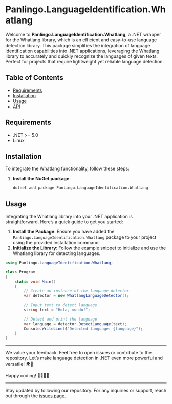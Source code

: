 ﻿# Panlingo.LanguageIdentification.Whatlang

Welcome to **Panlingo.LanguageIdentification.Whatlang**, a .NET wrapper for the Whatlang library, which is an efficient and easy-to-use language detection library. This package simplifies the integration of language identification capabilities into .NET applications, leveraging the Whatlang library to accurately and quickly recognize the languages of given texts. Perfect for projects that require lightweight yet reliable language detection.

## Table of Contents

- [Requirements](#requirements)
- [Installation](#installation)
- [Usage](#usage)
- [API](#api)

## Requirements

- .NET >= 5.0
- Linux

## Installation

To integrate the Whatlang functionality, follow these steps:

1. **Install the NuGet package**:

   ```sh
   dotnet add package Panlingo.LanguageIdentification.Whatlang
   ```

## Usage

Integrating the Whatlang library into your .NET application is straightforward. Here’s a quick guide to get you started:

1. **Install the Package**: Ensure you have added the `Panlingo.LanguageIdentification.Whatlang` package to your project using the provided installation command.
2. **Initialize the Library**: Follow the example snippet to initialize and use the Whatlang library for detecting languages.

```csharp
using Panlingo.LanguageIdentification.Whatlang;

class Program
{
    static void Main()
    {
        // Create an instance of the language detector
        var detector = new WhatlangLanguageDetector();

        // Input text to detect language
        string text = "Hola, mundo!";

        // Detect and print the language
        var language = detector.DetectLanguage(text);
        Console.WriteLine($"Detected language: {language}");
    }
}
```

---

We value your feedback. Feel free to open issues or contribute to the repository. Let’s make language detection in .NET even more powerful and versatile! 🌍📝

Happy coding! 👩‍💻👨‍💻

---

Stay updated by following our repository. For any inquiries or support, reach out through the [issues page](https://github.com/gluschenko/language-identification/issues).
